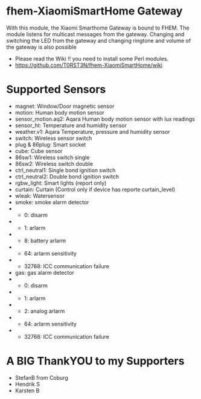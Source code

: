 # fhem-XiaomiSmartHome Gateway
With this module, the Xiaomi Smarthome Gateway is bound to FHEM. The module listens for multicast messages from the gateway. 
Changing and switching the LED from the gateway and changing ringtone and volume of the gateway is also possible

* Please read the Wiki !! you need to install some Perl modules.
* https://github.com/T0RST3N/fhem-XiaomiSmartHome/wiki

# Supported Sensors
* magnet: Window/Door magnetic sensor
* motion: Human body motion sensor
* sensor_motion.aq2: Aqara Human body motion sensor with lux readings
* sensor_ht: Temperature and humidity sensor
* weather.v1: Aqara Temperature, pressure and humidity sensor
* switch: Wireless sensor switch
* plug & 86plug: Smart socket
* cube: Cube sensor
* 86sw1: Wireless switch single
* 86sw2: Wireless switch double
* ctrl_neutral1: Single bond ignition switch
* ctrl_neutral2: Double bond ignition switch
* rgbw_light: Smart lights (report only)
* curtain: Curtain (Control only if device has reporte curtain_level)
* wleak: Watersensor
* smoke: smoke alarm detector
* * 0: disarm
* * 1: arlarm
* * 8: battery arlarm
* * 64: arlarm sensitivity
* * 32768: ICC communication failure
* gas: gas alarm detector
* * 0: disarm
* * 1: arlarm
* * 2: analog arlarm
* * 64: arlarm sensitivity
* * 32768: ICC communication failure

# A BIG ThankYOU to my Supporters
* StefanB from Coburg
* Hendrik S
* Karsten B
